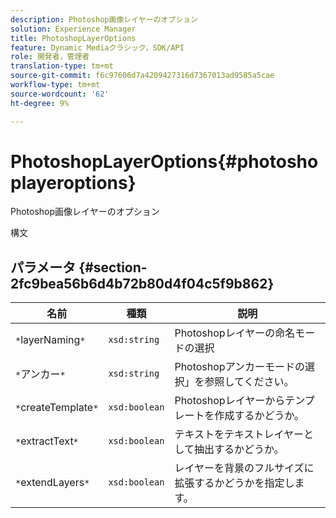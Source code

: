 ```yaml
---
description: Photoshop画像レイヤーのオプション
solution: Experience Manager
title: PhotoshopLayerOptions
feature: Dynamic Mediaクラシック，SDK/API
role: 開発者，管理者
translation-type: tm+mt
source-git-commit: f6c97606d7a4209427316d7367013ad9585a5cae
workflow-type: tm+mt
source-wordcount: '62'
ht-degree: 9%

---
```



# PhotoshopLayerOptions{#photoshoplayeroptions}

Photoshop画像レイヤーのオプション

構文

## パラメータ {#section-2fc9bea56b6d4b72b80d4f04c5f9b862}

| 名前 | 種類 | 説明 |
|---|---|---|
| `*`layerNaming`*` | `xsd:string` | Photoshopレイヤーの命名モードの選択 |
| `*`アンカー`*` | `xsd:string` | Photoshopアンカーモードの選択」を参照してください。 |
| `*`createTemplate`*` | `xsd:boolean` | Photoshopレイヤーからテンプレートを作成するかどうか。 |
| `*`extractText`*` | `xsd:boolean` | テキストをテキストレイヤーとして抽出するかどうか。 |
| `*`extendLayers`*` | `xsd:boolean` | レイヤーを背景のフルサイズに拡張するかどうかを指定します。 |

